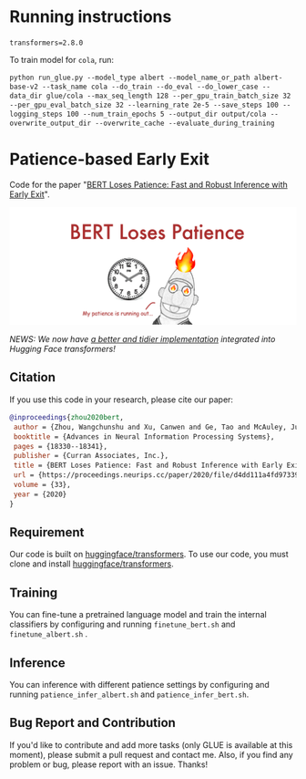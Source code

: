 # Running instructions

`transformers=2.8.0`

To train model for `cola`, run:

```
python run_glue.py --model_type albert --model_name_or_path albert-base-v2 --task_name cola --do_train --do_eval --do_lower_case --data_dir glue/cola --max_seq_length 128 --per_gpu_train_batch_size 32 --per_gpu_eval_batch_size 32 --learning_rate 2e-5 --save_steps 100 --logging_steps 100 --num_train_epochs 5 --output_dir output/cola --overwrite_output_dir --overwrite_cache --evaluate_during_training
```

# Patience-based Early Exit

Code for the paper "[BERT Loses Patience: Fast and Robust Inference with Early Exit](https://proceedings.neurips.cc/paper/2020/file/d4dd111a4fd973394238aca5c05bebe3-Paper.pdf)".

![PABEE](https://github.com/JetRunner/PABEE/raw/master/bert-loses-patience.png)

*NEWS: We now have [a better and tidier implementation](https://github.com/huggingface/transformers/tree/master/examples/research_projects/bert-loses-patience) integrated into Hugging Face transformers!*

## Citation
If you use this code in your research, please cite our paper:
```bibtex
@inproceedings{zhou2020bert,
 author = {Zhou, Wangchunshu and Xu, Canwen and Ge, Tao and McAuley, Julian and Xu, Ke and Wei, Furu},
 booktitle = {Advances in Neural Information Processing Systems},
 pages = {18330--18341},
 publisher = {Curran Associates, Inc.},
 title = {BERT Loses Patience: Fast and Robust Inference with Early Exit},
 url = {https://proceedings.neurips.cc/paper/2020/file/d4dd111a4fd973394238aca5c05bebe3-Paper.pdf},
 volume = {33},
 year = {2020}
}
```

## Requirement
Our code is built on [huggingface/transformers](https://github.com/huggingface/transformers). To use our code, you must clone and install [huggingface/transformers](https://github.com/huggingface/transformers).

## Training

You can fine-tune a pretrained language model and train the internal classifiers by configuring and running `finetune_bert.sh` and `finetune_albert.sh` .

## Inference

You can inference with different patience settings by configuring and running `patience_infer_albert.sh` and `patience_infer_bert.sh`.

## Bug Report and Contribution
If you'd like to contribute and add more tasks (only GLUE is available at this moment), please submit a pull request and contact me. Also, if you find any problem or bug, please report with an issue. Thanks!
